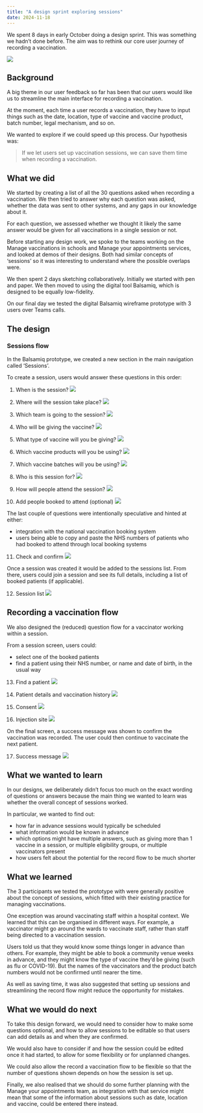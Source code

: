 ```yaml
---
title: "A design sprint exploring sessions"
date: 2024-11-18
---
```

We spent 8 days in early October doing a design sprint. This was something we hadn’t done before. The aim was to rethink our core user journey of recording a vaccination. 
    
![](ootaakntc9jrfw429c2xm1igwe4u.png)

## Background 

A big theme in our user feedback so far has been that our users would like us to streamline the main interface for recording a vaccination.  

At the moment, each time a user records a vaccination, they have to input things such as the date, location, type of vaccine and vaccine product, batch number, legal mechanism, and so on. 

We wanted to explore if we could speed up this process. Our hypothesis was:

> If we let users set up vaccination sessions, we can save them time when recording a vaccination.

## What we did 

We started by creating a list of all the 30 questions asked when recording a vaccination. We then tried to answer why each question was asked, whether the data was sent to other systems, and any gaps in our knowledge about it. 

For each question, we assessed whether we thought it likely the same answer would be given for all vaccinations in a single session or not. 

Before starting any design work, we spoke to the teams working on the Manage vaccinations in schools and Manage your appointments services, and looked at demos of their designs. Both had similar concepts of ‘sessions’ so it was interesting to understand where the possible overlaps were. 

We then spent 2 days sketching  collaboratively. Initially we started with pen and paper. We then moved to using the digital tool Balsamiq, which is designed to be equally low-fidelity. 

On our final day we tested the digital Balsamiq wireframe prototype with 3 users over Teams calls. 

## The design 
 
###  Sessions flow 
  
In the Balsamiq prototype, we created a new section in the main navigation called ‘Sessions’. 

To create a session, users would answer these questions in this order: 


1) When is the session? 
![](gwrjadpaf9sktxwiq9f4b602tm6g.png)

2) Where will the session take place? 
![](fzrh65xmn12ydz32nvd4ybs1rnhf.png)

3) Which team is going to the session? 
![](11u9mm7nv0u280o4loywslmt1nir.png)

4) Who will be giving the vaccine? 
![](hurpu5ze2hlewk28kcgn6bwt045q.png)

5) What type of vaccine will you be giving? 
![](9l5iidn2lft7g9z0wdn1dob4p97e.png)

6) Which vaccine products will you be using? 
![](fhwiaivewj5tz4m1bop6h6r5rr10.png)

7) Which vaccine batches will you be using? 
![](f39fvvop753khx0syoe33xnga56w.png)

8) Who is this session for? 
![](9ii0qi7z88qx4429usyc0gcnbv60.png)

9) How will people attend the session? 
![](i4b19aqjka5tgk3i2c812ymfa32n.png)

10) Add people booked to attend (optional) 
![](5supxcv0rs2i6sqolrhr0vr51yj4.png) 

The last couple of questions were intentionally speculative and hinted at either: 

* integration with the national vaccination booking system 
* users being able to copy and paste the NHS numbers of patients who had booked to attend through local booking systems 

11) Check and confirm
![](23l3sq09xfafcihu39brdkgr97i1.png)

Once a session was created it would be added to the sessions list. From there, users could join a session and see its full details, including a list of booked patients (if applicable). 
 
12) Session list
![](qex91l0qn9kb3buu0av8ur3jlik9.png)

## Recording a vaccination flow 

We also designed the (reduced) question flow for a vaccinator working within a session.

From a session screen, users could: 
 
* select one of the booked patients  
* find a patient using their NHS number, or name and date of birth, in the usual way 
 
13) Find a patient
![](bsy9fq6m5xzitf1d5fn893i66qou.png)

14) Patient details and vaccination history
![](v43jqi383zcl7cs1ihn0pjloegsk.png)

15) Consent
![](mz0a6f1cekppqndt6vtvjpyu4qla.png)
 
16) Injection site
![](dcnx5f64q4g6e3k2i637smlq4r6s.png)

On the final screen, a success message was shown to confirm the vaccination was recorded. The user could then continue to vaccinate the next patient.

17) Success message
![](wfvbxd24dq284yj3e2pwwieibusi.png)
 
## What we wanted to learn 

In our designs, we deliberately didn’t focus too much on the exact wording of questions or answers because the main thing we wanted to learn was whether the overall concept of sessions worked. 
 
In particular, we wanted to find out: 
 
* how far in advance sessions would typically be scheduled 
* what information would be known in advance 
* which options might have multiple answers, such as giving more than 1 vaccine in a session, or multiple eligibility groups, or multiple vaccinators present 
* how users felt about the potential for the record flow to be much shorter 
 
## What we learned 
 
The 3 participants we tested the prototype with were generally positive about the concept of sessions, which fitted with their existing practice for managing vaccinations.  

One exception was around vaccinating staff within a hospital context. We learned that this can be organised in different ways. For example, a vaccinator might go around the wards to vaccinate staff, rather than staff being directed to a vaccination session. 

Users told us that they would know some things longer in advance than others. For example, they might be able to book a community venue weeks in advance, and they might know the type of vaccine they’d be giving (such as flu or COVID-19). But the names of the vaccinators and the product batch numbers would not be confirmed until nearer the time. 

As well as saving time, it was also suggested that setting up sessions and streamlining the record flow might reduce the opportunity for mistakes. 
 
## What we would do next 
 
To take this design forward, we would need to consider how to make some questions optional, and how to allow sessions to be editable so that users can add details as and when they are confirmed.
 
We would also have to consider if and how the session could be edited once it had started, to allow for some flexibility or for unplanned changes. 

We could also allow the record a vaccination flow to be flexible so that the number of questions shown depends on how the session is set up.

Finally, we also realised that we should do some further planning with the Manage your appointments team, as integration with that service might mean that some of the information about sessions such as date, location and vaccine, could be entered there instead. 

